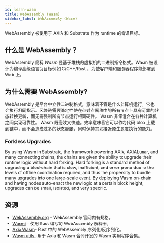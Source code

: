 ```yaml
---
id: learn-wasm
title: WebAssembly (Wasm)
sidebar_label: WebAssembly (Wasm)
---
```


WebAssembly 被使用于 AXIA 和 Substrate 作为 runtime 的编译目标。

## 什么是 WebAssembly？

WebAssembly 簡稱 _Wasm_ 是基于堆栈的虚拟机的二进制指令格式。Wasm 被设计为编译高级语言为目标例如 C/C++/Rust ，为使客户端和服务器程序能部署到 Web 上。

## 为什么需要 WebAssembly?

WebAssembly 是平台中立性二进制格式，意味着不管是什么计算机运行，它也会执行相同指示。区块链需要确定性使在点对点网络中的所有节点上具有可靠的状态转换更新，而无需强制所有节点运行相同硬件。 Wasm 非常适合在各种计算机之间实现可靠性。 Wasm 既高效又快速。效率意味着它可以作为代码 blob 上载到链中，而不会造成过多的状态膨胀，同时保持其以接近原生速度执行的能力。

### Forkless Upgrades

By using Wasm in Substrate, the framework powering AXIA, AXIALunar, and many connecting chains, the chains are given the ability to upgrade their runtime logic without hard forking. Hard forking is a standard method of upgrading a blockchain that is slow, inefficient, and error prone due to the levels of offline coordination required, and thus the propensity to bundle many upgrades into one large-scale event. By deploying Wasm on-chain and having nodes auto-enact the new logic at a certain block height, upgrades can be small, isolated, and very specific.

## 资源

- [WebAssembly.org](https://webassembly.org/) - WebAssembly 官网内有规格。
- [Wasmi](https://github.com/axia-tech/Wasmi) - 使用 Rust 编写的 WebAssembly 解释器。
- [Axia Wasm](https://github.com/axia-tech/axia-Wasm)- Rust 中的 WebAssembly 序列化/反序列化。
- [ Wasm utils ](https://github.com/axia-tech/Wasm-utils)-用于 Axia 和 Wasm 合同开发的 Wasm 实用程序合集。
